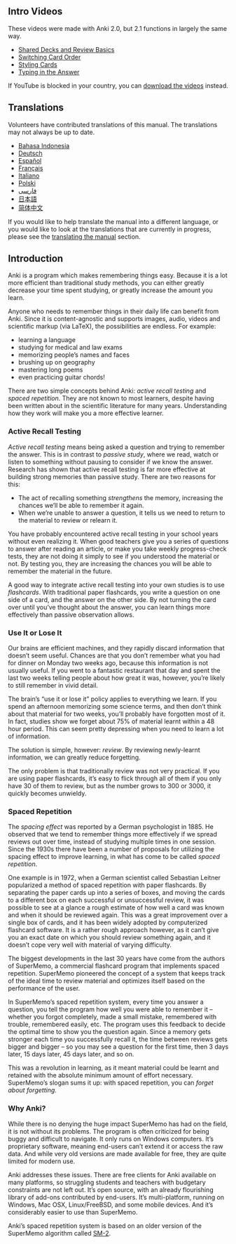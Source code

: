 ## Intro Videos

These videos were made with Anki 2.0, but 2.1 functions in largely the same way.

- [Shared Decks and Review Basics](http://www.youtube.com/watch?v=QS2G-k2hQyg&yt:cc=on)
- [Switching Card Order](http://www.youtube.com/watch?v=DnbKwHEQ1mA&yt:cc=on)
- [Styling Cards](http://www.youtube.com/watch?v=F1j1Zx0mXME&yt:cc=on)
- [Typing in the Answer](http://www.youtube.com/watch?v=5tYObQ3ocrw&yt:cc=on)

If YouTube is blocked in your country, you can [download the videos](https://apps.ankiweb.net/downloads/archive/screencasts/2.0/) instead.

## Translations

Volunteers have contributed translations of this manual. The translations may not always be up to date.

- [Bahasa Indonesia](https://apps.ankiweb.net/docs/manual.id.html)
- [Deutsch](http://www.dennisproksch.de/anki)
- [Español](https://apps.ankiweb.net/docs/manual.es.html)
- [Français](https://apps.ankiweb.net/docs/manual.fr.html)
- [Italiano](https://web.archive.org/web/20160423223801/http://192.167.9.6/Anki_ITA/Manual_ITA.htm)
- [Polski](https://apps.ankiweb.net/docs/manual.pl.html)
- [فارسى](http://ankidroid.ir/anki.pdf)
- [日本語](http://wikiwiki.jp/rage2050/?FrontPage)
- [简体中文](http://www.ankichina.net/anki20.html)

If you would like to help translate the manual into a different language, or you would like to look at the translations that are currently in progress, please see the [translating the manual](https://apps.ankiweb.net/docs/manual.html#translatingmanual) section.

## Introduction

Anki is a program which makes remembering things easy. Because it is a lot more efficient than traditional study methods, you can either greatly decrease your time spent studying, or greatly increase the amount you learn.

Anyone who needs to remember things in their daily life can benefit from Anki. Since it is content-agnostic and supports images, audio, videos and scientific markup (via LaTeX), the possibilities are endless. For example:

- learning a language
- studying for medical and law exams
- memorizing people’s names and faces
- brushing up on geography
- mastering long poems
- even practicing guitar chords!

There are two simple concepts behind Anki: *active recall testing* and *spaced repetition*. They are not known to most learners, despite having been written about in the scientific literature for many years. Understanding how they work will make you a more effective learner.

### Active Recall Testing

*Active recall testing* means being asked a question and trying to remember the answer. This is in contrast to *passive study*, where we read, watch or listen to something without pausing to consider if we know the answer. Research has shown that active recall testing is far more effective at building strong memories than passive study. There are two reasons for this:

- The act of recalling something *strengthens* the memory, increasing the chances we’ll be able to remember it again.
- When we’re unable to answer a question, it tells us we need to return to the material to review or relearn it.

You have probably encountered active recall testing in your school years without even realizing it. When good teachers give you a series of questions to answer after reading an article, or make you take weekly progress-check tests, they are not doing it simply to see if you understood the material or not. By testing you, they are increasing the chances you will be able to remember the material in the future.

A good way to integrate active recall testing into your own studies is to use *flashcards*. With traditional paper flashcards, you write a question on one side of a card, and the answer on the other side. By not turning the card over until you’ve thought about the answer, you can learn things more effectively than passive observation allows.

### Use It or Lose It

Our brains are efficient machines, and they rapidly discard information that doesn’t seem useful. Chances are that you don’t remember what you had for dinner on Monday two weeks ago, because this information is not usually useful. If you went to a fantastic restaurant that day and spent the last two weeks telling people about how great it was, however, you’re likely to still remember in vivid detail.

The brain’s “use it or lose it” policy applies to everything we learn. If you spend an afternoon memorizing some science terms, and then don’t think about that material for two weeks, you’ll probably have forgotten most of it. In fact, studies show we forget about 75% of material learnt within a 48 hour period. This can seem pretty depressing when you need to learn a lot of information.

The solution is simple, however: *review*. By reviewing newly-learnt information, we can greatly reduce forgetting.

The only problem is that traditionally review was not very practical. If you are using paper flashcards, it’s easy to flick through all of them if you only have 30 of them to review, but as the number grows to 300 or 3000, it quickly becomes unwieldy.

### Spaced Repetition

The *spacing effect* was reported by a German psychologist in 1885. He observed that we tend to remember things more effectively if we spread reviews out over time, instead of studying multiple times in one session. Since the 1930s there have been a number of proposals for utilizing the spacing effect to improve learning, in what has come to be called *spaced repetition*.

One example is in 1972, when a German scientist called Sebastian Leitner popularized a method of spaced repetition with paper flashcards. By separating the paper cards up into a series of boxes, and moving the cards to a different box on each successful or unsuccessful review, it was possible to see at a glance a rough estimate of how well a card was known and when it should be reviewed again. This was a great improvement over a single box of cards, and it has been widely adopted by computerized flashcard software. It is a rather rough approach however, as it can’t give you an exact date on which you should review something again, and it doesn’t cope very well with material of varying difficulty.

The biggest developments in the last 30 years have come from the authors of SuperMemo, a commercial flashcard program that implements spaced repetition. SuperMemo pioneered the concept of a system that keeps track of the ideal time to review material and optimizes itself based on the performance of the user.

In SuperMemo’s spaced repetition system, every time you answer a question, you tell the program how well you were able to remember it – whether you forgot completely, made a small mistake, remembered with trouble, remembered easily, etc. The program uses this feedback to decide the optimal time to show you the question again. Since a memory gets stronger each time you successfully recall it, the time between reviews gets bigger and bigger – so you may see a question for the first time, then 3 days later, 15 days later, 45 days later, and so on.

This was a revolution in learning, as it meant material could be learnt and retained with the absolute minimum amount of effort necessary. SuperMemo’s slogan sums it up: with spaced repetition, you can *forget about forgetting*.

### Why Anki?

While there is no denying the huge impact SuperMemo has had on the field, it is not without its problems. The program is often criticized for being buggy and difficult to navigate. It only runs on Windows computers. It’s proprietary software, meaning end-users can’t extend it or access the raw data. And while very old versions are made available for free, they are quite limited for modern use.

Anki addresses these issues. There are free clients for Anki available on many platforms, so struggling students and teachers with budgetary constraints are not left out. It’s open source, with an already flourishing library of add-ons contributed by end-users. It’s multi-platform, running on Windows, Mac OSX, Linux/FreeBSD, and some mobile devices. And it’s considerably easier to use than SuperMemo.

Anki’s spaced repetition system is based on an older version of the SuperMemo algorithm called [SM-2](https://apps.ankiweb.net/docs/manual.html#what-algorithm).